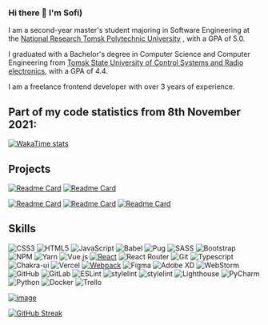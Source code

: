 ### Hi there 👋 I'm Sofi)

I am a second-year master's student majoring in Software Engineering at the [National Research Tomsk Polytechnic University](https://tpu.ru/en/) , with a GPA of 5.0.

I graduated with a Bachelor's degree in Computer Science and Computer Engineering from [Tomsk State University of Control Systems and Radio electronics](https://tusur.ru/en), with a GPA of 4.4.

I am a freelance frontend developer with over 3 years of experience.


## Part of my code statistics from 8th November 2021:
[![WakaTime stats](https://github-readme-stats.vercel.app/api/wakatime?username=sofi_bel&layout=compact&langs_count=13)](https://github.com/sofi-bel/github-readme-stats)

## Projects 
[![Readme Card](https://github-readme-stats.vercel.app/api/pin/?username=sofi-bel&repo=ip-address-tracker)](https://github.com/sofi-bel/ip-address-tracker)
[![Readme Card](https://github-readme-stats.vercel.app/api/pin/?username=sofi-bel&repo=todo-react)](https://github.com/sofi-bel/todo-react)

[![Readme Card](https://github-readme-stats.vercel.app/api/pin/?username=sofi-bel&repo=russian-travel)](https://github.com/sofi-bel/russian-travel)
[![Readme Card](https://github-readme-stats.vercel.app/api/pin/?username=sofi-bel&repo=mesto-project)](https://github.com/sofi-bel/mesto-project)
[![Readme Card](https://github-readme-stats.vercel.app/api/pin/?username=sofi-bel&repo=how-to-learn)](https://github.com/sofi-bel/how-to-learn)

## Skills
![CSS3](https://img.shields.io/badge/css3-%231572B6.svg?style=for-the-badge&logo=css3&logoColor=white)
![HTML5](https://img.shields.io/badge/html5-%23E34F26.svg?style=for-the-badge&logo=html5&logoColor=white)
![JavaScript](https://img.shields.io/badge/javascript-%23323330.svg?style=for-the-badge&logo=javascript&logoColor=%23F7DF1E)
![Babel](https://img.shields.io/badge/Babel-F9DC3e?style=for-the-badge&logo=babel&logoColor=black)
![Pug](https://img.shields.io/badge/Pug-E3C29B?style=for-the-badge&logo=pug&logoColor=black)
![SASS](https://img.shields.io/badge/SASS-hotpink.svg?style=for-the-badge&logo=SASS&logoColor=white)
![Bootstrap](https://img.shields.io/badge/bootstrap-%23563D7C.svg?style=for-the-badge&logo=bootstrap&logoColor=white)
![NPM](https://img.shields.io/badge/NPM-%23000000.svg?style=for-the-badge&logo=npm&logoColor=white)
![Yarn](https://img.shields.io/badge/yarn-%232C8EBB.svg?style=for-the-badge&logo=yarn&logoColor=white)
![Vue.js](https://img.shields.io/badge/vue.js-%2335495e.svg?style=for-the-badge&logo=vuedotjs&logoColor=%234FC08D)
[![React](https://shields.io/badge/-React-282c34?logo=react&style=for-the-badge)](https://reactjs.org/)
![React Router](https://img.shields.io/badge/React_Router-CA4245?style=for-the-badge&logo=react-router&logoColor=white)
![Git](https://img.shields.io/badge/git-%23F05033.svg?style=for-the-badge&logo=git&logoColor=white)
![Typescript](https://img.shields.io/badge/TypeScript-007ACC?style=for-the-badge&logo=typescript&logoColor=white)
![Chakra-ui](https://img.shields.io/badge/Chakra--UI-319795?style=for-the-badge&logo=chakra-ui&logoColor=white)
![Vercel](https://img.shields.io/badge/vercel-%23000000.svg?style=for-the-badge&logo=vercel&logoColor=white)
[![Webpack](https://shields.io/badge/-Webpack-2b3a42?logo=webpack&style=for-the-badge)](https://webpack.js.org/)
![Figma](https://img.shields.io/badge/figma-%23F24E1E.svg?style=for-the-badge&logo=figma&logoColor=white)
![Adobe XD](https://img.shields.io/badge/Adobe%20XD-470137?style=for-the-badge&logo=Adobe%20XD&logoColor=#FF61F6)
![WebStorm](https://img.shields.io/badge/webstorm-143?style=for-the-badge&logo=webstorm&logoColor=white&color=black)
![GitHub](https://img.shields.io/badge/github-%23121011.svg?style=for-the-badge&logo=github&logoColor=white)
![GitLab](https://img.shields.io/badge/gitlab-%23181717.svg?style=for-the-badge&logo=gitlab&logoColor=white)
![ESLint](https://img.shields.io/badge/ESLint-4B3263?style=for-the-badge&logo=eslint&logoColor=white)
![stylelint](https://img.shields.io/badge/stylelint-000?style=for-the-badge&logo=stylelint&logoColor=white)
![stylelint](https://img.shields.io/badge/prettier-1A2C34?style=for-the-badge&logo=prettier&logoColor=F7BA3E)
![Lighthouse](https://img.shields.io/badge/Lighthouse-F44B21?style=for-the-badge&logo=Lighthouse&logoColor=white)
![PyCharm](https://img.shields.io/badge/pycharm-143?style=for-the-badge&logo=pycharm&logoColor=black&color=black&labelColor=green)
![Python](https://img.shields.io/badge/python-3670A0?style=for-the-badge&logo=python&logoColor=ffdd54)
![Docker](https://img.shields.io/badge/docker-%230db7ed.svg?style=for-the-badge&logo=docker&logoColor=white)
![Trello](https://img.shields.io/badge/Trello-%23026AA7.svg?style=for-the-badge&logo=Trello&logoColor=white)


[![image](https://www.codewars.com/users/sofi-bel/badges/large)](https://www.codewars.com/users/sofi-bel)


[![GitHub Streak](https://streak-stats.demolab.com?user=sofi-bel&hide_border=&date_format=j%20M%5B%20Y%5D)](https://git.io/streak-stats) 
